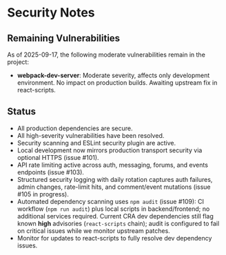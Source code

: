 # Security Notes

## Remaining Vulnerabilities

As of 2025-09-17, the following moderate vulnerabilities remain in the project:

- **webpack-dev-server**: Moderate severity, affects only development environment. No impact on production builds. Awaiting upstream fix in react-scripts.

## Status

- All production dependencies are secure.
- All high-severity vulnerabilities have been resolved.
- Security scanning and ESLint security plugin are active.
- Local development now mirrors production transport security via optional HTTPS (issue #101).
- API rate limiting active across auth, messaging, forums, and events endpoints (issue #103).
- Structured security logging with daily rotation captures auth failures, admin changes, rate-limit hits, and comment/event mutations (issue #105 in progress).
- Automated dependency scanning uses `npm audit` (issue #109): CI workflow (`npm run audit`) plus local scripts in backend/frontend; no additional services required. Current CRA dev dependencies still flag known **high** advisories (`react-scripts` chain); audit is configured to fail on critical issues while we monitor upstream patches.
- Monitor for updates to react-scripts to fully resolve dev dependency issues.
